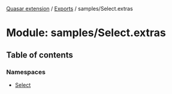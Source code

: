 [Quasar extension](../index.md) / [Exports](../modules.md) / samples/Select.extras

# Module: samples/Select.extras

## Table of contents

### Namespaces

- [Select](samples_Select_extras.Select.md)

